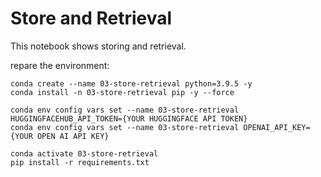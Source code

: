 # Store and Retrieval

This notebook shows storing and retrieval.

repare the environment:
```
conda create --name 03-store-retrieval python=3.9.5 -y
conda install -n 03-store-retrieval pip -y --force

conda env config vars set --name 03-store-retrieval HUGGINGFACEHUB_API_TOKEN={YOUR HUGGINGFACE API TOKEN}
conda env config vars set --name 03-store-retrieval OPENAI_API_KEY={YOUR OPEN AI API KEY}

conda activate 03-store-retrieval
pip install -r requirements.txt
```
